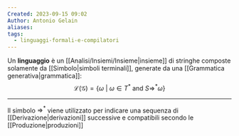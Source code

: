 ```yaml
---
Created: 2023-09-15 09:02
Author: Antonio Gelain
aliases: 
tags:
  - linguaggi-formali-e-compilatori
---
```


Un **linguaggio** è un [[Analisi/Insiemi/Insieme|insieme]] di stringhe composte solamente da [[Simbolo|simboli terminali]], generate da una [[Grammatica generativa|grammatica]]:
$$\mathcal{L}(\mathcal{G}) = \{ \omega\ |\ \omega \in T^{*} \text{ and } S \Rightarrow ^{*}\omega \}$$

---

Il simbolo $\Rightarrow^{*}$ viene utilizzato per indicare una sequenza di [[Derivazione|derivazioni]] successive e compatibili secondo le [[Produzione|produzioni]]